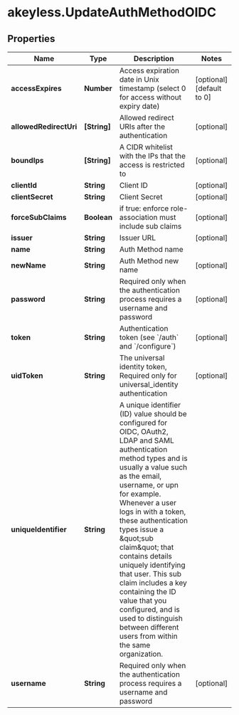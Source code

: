 # akeyless.UpdateAuthMethodOIDC

## Properties

Name | Type | Description | Notes
------------ | ------------- | ------------- | -------------
**accessExpires** | **Number** | Access expiration date in Unix timestamp (select 0 for access without expiry date) | [optional] [default to 0]
**allowedRedirectUri** | **[String]** | Allowed redirect URIs after the authentication | [optional] 
**boundIps** | **[String]** | A CIDR whitelist with the IPs that the access is restricted to | [optional] 
**clientId** | **String** | Client ID | [optional] 
**clientSecret** | **String** | Client Secret | [optional] 
**forceSubClaims** | **Boolean** | if true: enforce role-association must include sub claims | [optional] 
**issuer** | **String** | Issuer URL | [optional] 
**name** | **String** | Auth Method name | 
**newName** | **String** | Auth Method new name | [optional] 
**password** | **String** | Required only when the authentication process requires a username and password | [optional] 
**token** | **String** | Authentication token (see &#x60;/auth&#x60; and &#x60;/configure&#x60;) | [optional] 
**uidToken** | **String** | The universal identity token, Required only for universal_identity authentication | [optional] 
**uniqueIdentifier** | **String** | A unique identifier (ID) value should be configured for OIDC, OAuth2, LDAP and SAML authentication method types and is usually a value such as the email, username, or upn for example. Whenever a user logs in with a token, these authentication types issue a \&quot;sub claim\&quot; that contains details uniquely identifying that user. This sub claim includes a key containing the ID value that you configured, and is used to distinguish between different users from within the same organization. | 
**username** | **String** | Required only when the authentication process requires a username and password | [optional] 



